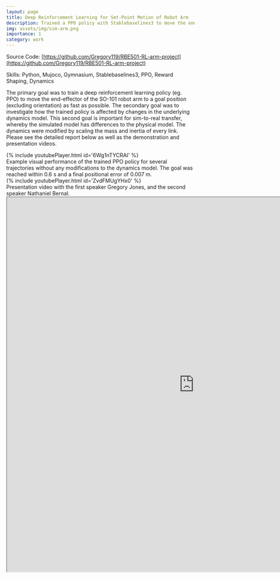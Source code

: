 ```yaml
---
layout: page
title: Deep Reinforcement Learning for Set-Point Motion of Robot Arm
description: Trained a PPO policy with Stablebaselines3 to move the end-effector of a robot arm to an arbitrary position in a custom Mujoco based Gymnasium environment.
img: assets/img/sim-arm.png
importance: 1
category: work
---
```


Source Code: [https://github.com/Gregory119/RBE501-RL-arm-project](https://github.com/Gregory119/RBE501-RL-arm-project)

Skills: Python, Mujoco, Gymnasium, Stablebaselines3, PPO, Reward Shaping, Dynamics

The primary goal was to train a deep reinforcement learning policy (eg. PPO) to move the end-effector of the SO-101 robot arm to a goal position (excluding orientation) as fast as possible. The secondary goal was to investigate how the trained policy is affected by changes in the underlying dynamics model. This second goal is important for sim-to-real transfer, whereby the simulated model has differences to the physical model. The dynamics were modified by scaling the mass and inertia of every link. Please see the detailed report below as well as the demonstration and presentation videos.


<div class="row justify-content-sm-center">
{% include youtubePlayer.html id='6Wg1nTYCRAI' %}
</div>
<div class="caption">
    Example visual performance of the trained PPO policy for several trajectories without any modifications to the dynamics model. The goal was reached within 0.6 s and a final positional error of 0.007 m.
</div>

<div class="row justify-content-sm-center">
{% include youtubePlayer.html id='ZvdFMUgYHx0' %}
</div>
<div class="caption">
    Presentation video with the first speaker Gregory Jones, and the second speaker Nathaniel Bernal.
</div>

<iframe src="https://drive.google.com/file/d/1G2tplMlQSXy_Byd5qggdpWS8j8BTN_dG/preview" width="1000" height="1000"></iframe>
